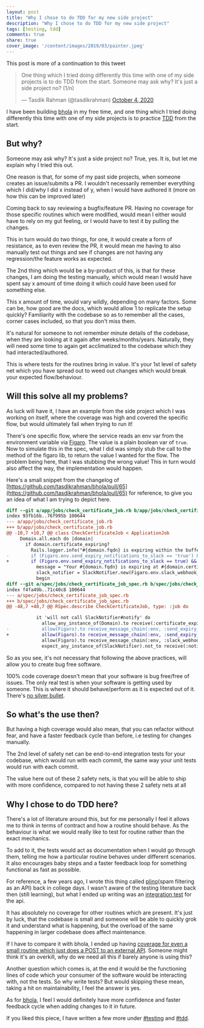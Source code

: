 ```yaml
---
layout: post
title: "Why I chose to do TDD for my new side project"
description: "Why I chose to do TDD for my new side project"
tags: [testing, tdd]
comments: true
share: true
cover_image: '/content/images/2019/03/painter.jpeg'
---
```


This post is more of a continuation to this tweet

<blockquote class="twitter-tweet"><p lang="en" dir="ltr">One thing which I tried doing differently this time with one of my side projects is to do TDD from the start. Someone may ask why? It&#39;s just a side project no? (1/n)</p>&mdash; Tasdik Rahman (@tasdikrahman) <a href="https://twitter.com/tasdikrahman/status/1312622418230296576?ref_src=twsrc%5Etfw">October 4, 2020</a></blockquote> <script async src="https://platform.twitter.com/widgets.js" charset="utf-8"></script>

I have been building [bhola](https://github.com/tasdikrahman/bhola) in my free time, and one thing which I tried doing differently this time with one of my side projects is to practice [TDD](https://en.wikipedia.org/wiki/Test-driven_development) from the start.

## But why?

Someone may ask why? It's just a side project no? True, yes. It is, but let me explain why I tried this out.

One reason is that, for some of my past side projects, when someone creates an issue/submits a PR. I wouldn't necessarily remember everything which I did/why I did x instead of y, when I would have authored it (more on how this can be improved later)

Coming back to say reviewing a bugfix/feature PR. Having no coverage for those specific routines which were modified, would mean I either would have to rely on my gut feeling, or I would have to test it by pulling the changes.

This in turn would do two things, for one, it would create a form of resistance, as to even review the PR, it would mean me having to also manually test out things and see if changes are not having any regression/the feature works as expected.

The 2nd thing which would be a by-product of this, is that for these changes, I am doing the testing manually, which would mean I would have spent say x amount of time doing it which could have been used for something else.

This x amount of time, would vary wildly, depending on many factors. Some can be, how good are the docs, which would allow 1 to replicate the setup quickly? Familiarity with the codebase so as to remember all the cases, corner cases included, so that you don't miss them.

It's natural for someone to not remember minute details of the codebase, when they are looking at it again after weeks/months/years. Naturally, they will need some time to again get acclimatized to the codebase which they had interacted/authored.

This is where tests for the routines bring in value. It's your 1st level of safety net which you have spread out to weed out changes which would break your expected flow/behaviour.

## Will this solve all my problems?

As luck will have it, I have an example from the side project which I was working on itself, where the coverage was high and covered the specific flow, but would ultimately fail when trying to run it!

There's one specific flow, where the service reads an env var from the environment variable via [Figaro](https://github.com/laserlemon/figaro). The value is a plain boolean var of `true`. Now to simulate this in the spec, what I did was simply stub the call to the method of the figaro lib, to return the value I wanted for the flow. The problem being here, that I was stubbing the wrong value! This in turn would also affect the way, the implementation would happen.

Here's a small snippet from the changelog of [https://github.com/tasdikrahman/bhola/pull/65](https://github.com/tasdikrahman/bhola/pull/65) for reference, to give you an idea of what I am trying to depict here.

```patch
diff --git a/app/jobs/check_certificate_job.rb b/app/jobs/check_certificate_job.rb
index 93fb16b..76f995b 100644
--- a/app/jobs/check_certificate_job.rb
+++ b/app/jobs/check_certificate_job.rb
@@ -10,7 +10,7 @@ class CheckCertificateJob < ApplicationJob
     Domain.all.each do |domain|
       if domain.certificate_expiring?
         Rails.logger.info("#{domain.fqdn} is expiring within the buffer period")
-        if (Figaro.env.send_expiry_notifications_to_slack == 'true') && !Figaro.env.slack_webhook_url.empty?
+        if (Figaro.env.send_expiry_notifications_to_slack == true) && !Figaro.env.slack_webhook_url.empty?
           message = "Your #{domain.fqdn} is expiring at #{domain.certificate_expiring_not_before}, please renew your cert"
           slack_notifier = SlackNotifier.new(Figaro.env.slack_webhook_url)
           begin
diff --git a/spec/jobs/check_certificate_job_spec.rb b/spec/jobs/check_certificate_job_spec.rb
index f4fa49b..71c40c8 100644
--- a/spec/jobs/check_certificate_job_spec.rb
+++ b/spec/jobs/check_certificate_job_spec.rb
@@ -48,7 +48,7 @@ RSpec.describe CheckCertificateJob, type: :job do

           it 'will not call SlackNotifier#notify' do
             allow_any_instance_of(Domain).to receive(:certificate_expiring?).and_return(true)
-            allow(Figaro).to receive_message_chain(:env, :send_expiry_notifications_to_slack).and_return('false')
+            allow(Figaro).to receive_message_chain(:env, :send_expiry_notifications_to_slack).and_return(false)
             allow(Figaro).to receive_message_chain(:env, :slack_webhook_url).and_return(slack_webhook_url)
             expect_any_instance_of(SlackNotifier).not_to receive(:notify).with(anything)
```

So as you see, it's not necessary that following the above practices, will allow you to create bug free software.

100% code coverage doesn't mean that your software is bug free/free of issues. The only real test is when your software is getting used by someone. This is where it should behave/perform as it is expected out of it. There's [no silver bullet](https://en.wikipedia.org/wiki/No_Silver_Bullet).

## So what's the use then?

But having a high coverage would also mean, that you can refactor without fear, and have a faster feedback cycle than before, i.e testing for changes manually.

The 2nd level of safety net can be end-to-end integration tests for your codebase, which would run with each commit, the same way your unit tests would run with each commit.

The value here out of these 2 safety nets, is that you will be able to ship with more confidence, compared to not having these 2 safety nets at all

## Why I chose to do TDD here?

There's a lot of literature around this, but for me personally I feel it allows me to think in terms of contract and how a routine should behave. As the behaviour is what we would really like to test for routine rather than the exact mechanics.

To add to it, the tests would act as documentation when I would go through them, telling me how a particular routine behaves under different scenarios. It also encourages baby steps and a faster feedback loop for something functional as fast as possible.

For reference, a few years ago, I wrote this thing called [plino](https://github.com/tasdikrahman/plino)(spam filtering as an API) back in college days. I wasn't aware of the testing literature back then (still learning), but what I ended up writing was an [integration test](https://github.com/tasdikrahman/plino/blob/master/tests/test_plino_app_api_response.py
) for the api.

It has absolutely no coverage for other routines which are present. It's just by luck, that the codebase is small and someone will be able to quickly grok it and understand what is happening, but the overload of the same happening in larger codebase does affect maintenance.

If I have to compare it with bhola, I ended up having [coverage for even a small routine which just does a POST to an external API](https://github.com/tasdikrahman/bhola/blob/master/spec/services/slack_notifier_spec.rb). Someone might think it's an overkill, why do we need all this if barely anyone is using this?

Another question which comes is, at the end it would be the functioning lines of code which your consumer of the software would be interacting with, not the tests. So why write tests? But would skipping these mean, taking a hit on maintainability, I feel the answer is yes.

As for [bhola](https://github.com/tasdikrahman/bhola), I feel I would definitely have more confidence and faster feedback cycle when adding changes to it in future.

If you liked this piece, I have written a few more under [#testing](https://tasdikrahman.me/blog/tag/testing) and [#tdd](https://tasdikrahman.me/blog/tag/tdd).

